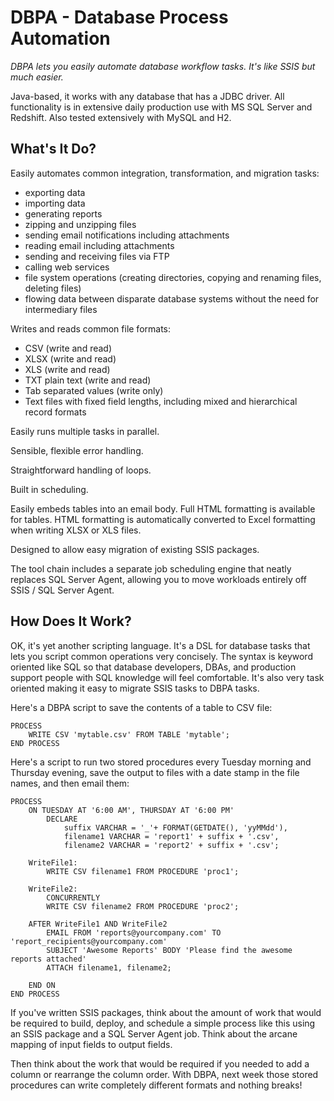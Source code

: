 DBPA - Database Process Automation
==================================

*DBPA lets you easily automate database workflow tasks.  It's like SSIS but much easier.*

Java-based, it works with any database that has a JDBC driver.  All functionality is in extensive daily production use with MS SQL Server and Redshift.  Also tested extensively with MySQL and H2.

What's It Do?
-------------

Easily automates common integration, transformation, and migration tasks:

- exporting data
- importing data
- generating reports
- zipping and unzipping files
- sending email notifications including attachments
- reading email including attachments
- sending and receiving files via FTP
- calling web services
- file system operations (creating directories, copying and renaming files, deleting files)
- flowing data between disparate database systems without the need for intermediary files

Writes and reads common file formats:

- CSV (write and read)
- XLSX (write and read)
- XLS (write and read)
- TXT plain text (write and read)
- Tab separated values (write only)
- Text files with fixed field lengths, including mixed and hierarchical record formats

Easily runs multiple tasks in parallel.

Sensible, flexible error handling.

Straightforward handling of loops.

Built in scheduling.

Easily embeds tables into an email body.  Full HTML formatting is available for tables.  HTML formatting is automatically converted to Excel formatting when writing XLSX or XLS files.

Designed to allow easy migration of existing SSIS packages.

The tool chain includes a separate job scheduling engine that neatly replaces SQL Server Agent, allowing you to move workloads entirely off SSIS / SQL Server Agent.

How Does It Work?
-----------------

OK, it's yet another scripting language.  It's a DSL for database tasks that lets you script common operations very concisely.
The syntax is keyword oriented like SQL so that database developers, DBAs, and production support people with SQL knowledge will feel comfortable.
It's also very task oriented making it easy to migrate SSIS tasks to DBPA tasks.

Here's a DBPA script to save the contents of a table to CSV file:

```
PROCESS
	WRITE CSV 'mytable.csv' FROM TABLE 'mytable';
END PROCESS
```

Here's a script to run two stored procedures every Tuesday morning and Thursday evening, save the output to files with a date stamp in the file names, and then email them:

```
PROCESS
	ON TUESDAY AT '6:00 AM', THURSDAY AT '6:00 PM'
		DECLARE
			suffix VARCHAR = '_'+ FORMAT(GETDATE(), 'yyMMdd'),
			filename1 VARCHAR = 'report1' + suffix + '.csv',
			filename2 VARCHAR = 'report2' + suffix + '.csv';

	WriteFile1:
		WRITE CSV filename1 FROM PROCEDURE 'proc1';

	WriteFile2:
		CONCURRENTLY
		WRITE CSV filename2 FROM PROCEDURE 'proc2';

	AFTER WriteFile1 AND WriteFile2
		EMAIL FROM 'reports@yourcompany.com' TO 'report_recipients@yourcompany.com'
		SUBJECT 'Awesome Reports' BODY 'Please find the awesome reports attached'
		ATTACH filename1, filename2;

	END ON
END PROCESS
```

If you've written SSIS packages, think about the amount of work that would be required to build, deploy,
and schedule a simple process like this using an SSIS package and a SQL Server Agent job.
Think about the arcane mapping of input fields to output fields.

Then think about the work that would be required if you needed to add a column or rearrange the column order.
With DBPA, next week those stored procedures can write completely different formats and nothing breaks!
